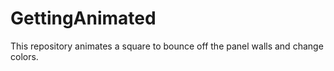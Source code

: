 # GettingAnimated

This repository animates a square to bounce off the panel walls and change colors.
